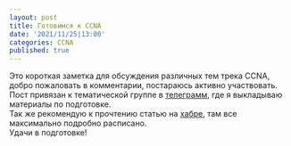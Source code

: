 ```yaml
---
layout: post
title: Готовимся к CCNA
date: '2021/11/25|13:00'
categories: CCNA
published: true
---
```

Это короткая заметка для обсуждения различных тем трека CCNA, добро пожаловать в комментарии, постараюсь активно участвовать.  
Пост привязан к тематической группе в [телеграмм](https://t.me/+bjSpnxRghW40N2Uy), где я выкладываю материалы по подготовке.  
Так же рекомендую к прочтению статью на [хабре](https://habr.com/ru/post/587336/), там все максимально подробно расписано.  
Удачи в подготовке!  